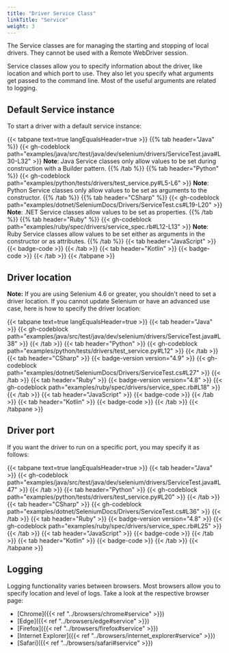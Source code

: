 ```yaml
---
title: "Driver Service Class"
linkTitle: "Service"
weight: 3
---
```


The Service classes are for managing the starting and stopping of local drivers.
They cannot be used with a Remote WebDriver session.

Service classes allow you to specify information about the driver, 
like location and which port to use.
They also let you specify what arguments get passed
to the command line. Most of the useful arguments are related to logging.

## Default Service instance

To start a driver with a default service instance:

{{< tabpane text=true langEqualsHeader=true >}}
{{% tab header="Java" %}}
{{< gh-codeblock path="examples/java/src/test/java/dev/selenium/drivers/ServiceTest.java#L30-L32" >}}
**Note**: Java Service classes only allow values to be set during construction with a Builder pattern.
{{% /tab %}}
{{% tab header="Python" %}}
{{< gh-codeblock path="examples/python/tests/drivers/test_service.py#L5-L6" >}}
**Note**: Python Service classes only allow values to be set as arguments to the constructor.
{{% /tab %}}
{{% tab header="CSharp" %}}
{{< gh-codeblock path="examples/dotnet/SeleniumDocs/Drivers/ServiceTest.cs#L19-L20" >}}
**Note**: .NET Service classes allow values to be set as properties.
{{% /tab %}}
{{% tab header="Ruby" %}}
{{< gh-codeblock path="examples/ruby/spec/drivers/service_spec.rb#L12-L13" >}}
**Note**: Ruby Service classes allow values to be set either as arguments in the constructor or as attributes.
{{% /tab %}}
{{< tab header="JavaScript" >}}
{{< badge-code >}}
{{< /tab >}}
{{< tab header="Kotlin" >}}
{{< badge-code >}}
{{< /tab >}}
{{< /tabpane >}}

## Driver location

**Note:** If you are using Selenium 4.6 or greater, you shouldn't need to set a driver location.
If you cannot update Selenium or have an advanced use case, here is how to specify the driver location:

{{< tabpane text=true langEqualsHeader=true >}}
{{< tab header="Java" >}}
{{< gh-codeblock path="examples/java/src/test/java/dev/selenium/drivers/ServiceTest.java#L38" >}}
{{< /tab >}}
{{< tab header="Python" >}}
{{< gh-codeblock path="examples/python/tests/drivers/test_service.py#L12" >}}
{{< /tab >}}
{{< tab header="CSharp" >}}
{{< badge-version version="4.9" >}}
{{< gh-codeblock path="examples/dotnet/SeleniumDocs/Drivers/ServiceTest.cs#L27" >}}
{{< /tab >}}
{{< tab header="Ruby" >}}
{{< badge-version version="4.8" >}}
{{< gh-codeblock path="examples/ruby/spec/drivers/service_spec.rb#L18" >}}
{{< /tab >}}
{{< tab header="JavaScript" >}}
{{< badge-code >}}
{{< /tab >}}
{{< tab header="Kotlin" >}}
{{< badge-code >}}
{{< /tab >}}
{{< /tabpane >}}

## Driver port

If you want the driver to run on a specific port, you may specify it as follows:

{{< tabpane text=true langEqualsHeader=true >}}
{{< tab header="Java" >}}
{{< gh-codeblock path="examples/java/src/test/java/dev/selenium/drivers/ServiceTest.java#L47" >}}
{{< /tab >}}
{{< tab header="Python" >}}
{{< gh-codeblock path="examples/python/tests/drivers/test_service.py#L20" >}}
{{< /tab >}}
{{< tab header="CSharp" >}}
{{< gh-codeblock path="examples/dotnet/SeleniumDocs/Drivers/ServiceTest.cs#L36" >}}
{{< /tab >}}
{{< tab header="Ruby" >}}
{{< badge-version version="4.8" >}}
{{< gh-codeblock path="examples/ruby/spec/drivers/service_spec.rb#L25" >}}
{{< /tab >}}
{{< tab header="JavaScript" >}}
{{< badge-code >}}
{{< /tab >}}
{{< tab header="Kotlin" >}}
{{< badge-code >}}
{{< /tab >}}
{{< /tabpane >}}

## Logging

Logging functionality varies between browsers. Most browsers allow you to 
specify location and level of logs. Take a look at the respective browser page:
* [Chrome]({{< ref "../browsers/chrome#service" >}})
* [Edge]({{< ref "../browsers/edge#service" >}})
* [Firefox]({{< ref "../browsers/firefox#service" >}})
* [Internet Explorer]({{< ref "../browsers/internet_explorer#service" >}})
* [Safari]({{< ref "../browsers/safari#service" >}})
